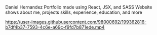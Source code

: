 Daniel Hernandez Portfolio made using React, JSX, and SASS
Website shows about me, projects skills, experience, education, and more

https://user-images.githubusercontent.com/98000692/199362816-b7df4b37-7593-4c6e-a69c-f9fd7b871ede.mp4